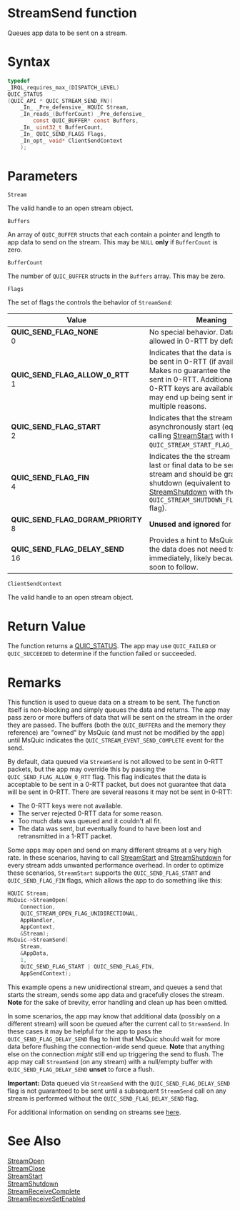 StreamSend function
======

Queues app data to be sent on a stream.

# Syntax

```C
typedef
_IRQL_requires_max_(DISPATCH_LEVEL)
QUIC_STATUS
(QUIC_API * QUIC_STREAM_SEND_FN)(
    _In_ _Pre_defensive_ HQUIC Stream,
    _In_reads_(BufferCount) _Pre_defensive_
        const QUIC_BUFFER* const Buffers,
    _In_ uint32_t BufferCount,
    _In_ QUIC_SEND_FLAGS Flags,
    _In_opt_ void* ClientSendContext
    );
```

# Parameters

`Stream`

The valid handle to an open stream object.

`Buffers`

An array of `QUIC_BUFFER` structs that each contain a pointer and length to app data to send on the stream. This may be `NULL` **only** if `BufferCount` is zero.

`BufferCount`

The number of `QUIC_BUFFER` structs in the `Buffers` array. This may be zero.

`Flags`

The set of flags the controls the behavior of `StreamSend`:

Value | Meaning
--- | ---
**QUIC_SEND_FLAG_NONE**<br>0 | No special behavior. Data is not allowed in 0-RTT by default.
**QUIC_SEND_FLAG_ALLOW_0_RTT**<br>1 | Indicates that the data is allowed to be sent in 0-RTT (if available). Makes no guarantee the data will be sent in 0-RTT. Additionally, even if 0-RTT keys are available the data may end up being sent in 1-RTT for multiple reasons.
**QUIC_SEND_FLAG_START**<br>2 | Indicates that the stream should asynchronously start (equivalent to calling [StreamStart](StreamStart.md) with the `QUIC_STREAM_START_FLAG_ASYNC` flag).
**QUIC_SEND_FLAG_FIN**<br>4 | Indicates the the stream send is the last or final data to be sent on the stream and should be gracefully shutdown (equivalent to calling [StreamShutdown](StreamShutdown.md) with the `QUIC_STREAM_SHUTDOWN_FLAG_GRACEFUL` flag).
**QUIC_SEND_FLAG_DGRAM_PRIORITY**<br>8 | **Unused and ignored** for `StreamSend`
**QUIC_SEND_FLAG_DELAY_SEND**<br>16 | Provides a hint to MsQuic to indicate the data does not need to be sent immediately, likely because more is soon to follow.

`ClientSendContext`

The valid handle to an open stream object.

# Return Value

The function returns a [QUIC_STATUS](QUIC_STATUS.md). The app may use `QUIC_FAILED` or `QUIC_SUCCEEDED` to determine if the function failed or succeeded.

# Remarks

This function is used to queue data on a stream to be sent. The function itself is non-blocking and simply queues the data and returns. The app may pass zero or more buffers of data that will be sent on the stream in the order they are passed. The buffers (both the `QUIC_BUFFER`s and the memory they reference) are "owned" by MsQuic (and must not be modified by the app) until MsQuic indicates the `QUIC_STREAM_EVENT_SEND_COMPLETE` event for the send.

By default, data queued via `StreamSend` is not allowed to be sent in 0-RTT packets, but the app may override this by passing the `QUIC_SEND_FLAG_ALLOW_0_RTT` flag. This flag indicates that the data is acceptable to be sent in a 0-RTT packet, but does not guarantee that data will be sent in 0-RTT. There are several reasons it may not be sent in 0-RTT:

- The 0-RTT keys were not available.
- The server rejected 0-RTT data for some reason.
- Too much data was queued and it couldn't all fit.
- The data was sent, but eventually found to have been lost and retransmitted in a 1-RTT packet.

Some apps may open and send on many different streams at a very high rate. In these scenarios, having to call [StreamStart](StreamStart.md) and [StreamShutdown](StreamShutdown.md) for every stream adds unwanted performance overhead. In order to optimize these scenarios, `StreamStart` supports the `QUIC_SEND_FLAG_START` and `QUIC_SEND_FLAG_FIN` flags, which allows the app to do something like this:

```c
HQUIC Stream;
MsQuic->StreamOpen(
    Connection,
    QUIC_STREAM_OPEN_FLAG_UNIDIRECTIONAL,
    AppHandler,
    AppContext,
    &Stream);
MsQuic->StreamSend(
    Stream,
    &AppData,
    1,
    QUIC_SEND_FLAG_START | QUIC_SEND_FLAG_FIN,
    AppSendContext);
```

This example opens a new unidirectional stream, and queues a send that starts the stream, sends some app data and gracefully closes the stream. **Note** for the sake of brevity, error handling and clean up has been omitted.

In some scenarios, the app may know that additional data (possibly on a different stream) will soon be queued after the current call to `StreamSend`. In these cases it may be helpful for the app to pass the `QUIC_SEND_FLAG_DELAY_SEND` flag to hint that MsQuic should wait for more data before flushing the connection-wide send queue. **Note** that anything else on the connection *might* still end up triggering the send to flush. The app may call `StreamSend` (on any stream) with a null/empty buffer with `QUIC_SEND_FLAG_DELAY_SEND` **unset** to force a flush.

**Important:** Data queued via `StreamSend` with the `QUIC_SEND_FLAG_DELAY_SEND` flag is not guaranteed to be sent until a subsequent `StreamSend` call on any stream is performed without the `QUIC_SEND_FLAG_DELAY_SEND` flag.

For additional information on sending on streams see [here](..\Streams.md#Sending).

# See Also

[StreamOpen](StreamOpen.md)<br>
[StreamClose](StreamClose.md)<br>
[StreamStart](StreamStart.md)<br>
[StreamShutdown](StreamShutdown.md)<br>
[StreamReceiveComplete](StreamReceiveComplete.md)<br>
[StreamReceiveSetEnabled](StreamReceiveSetEnabled.md)<br>
